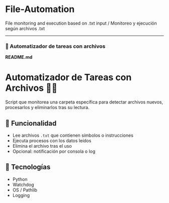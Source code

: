 # File-Automation
File monitoring and execution based on .txt input / Monitoreo y ejecución según archivos .txt

---

### 📁 Automatizador de tareas con archivos

**README.md**

# Automatizador de Tareas con Archivos 📂🔁

Script que monitorea una carpeta específica para detectar archivos nuevos, procesarlos y eliminarlos tras su lectura.

## 🧠 Funcionalidad
- Lee archivos `.txt` que contienen símbolos o instrucciones
- Ejecuta procesos con los datos leídos
- Elimina el archivo tras el uso
- Opcional: notificación por consola o log

## 🔧 Tecnologías
- Python
- Watchdog
- OS / Pathlib
- Logging
